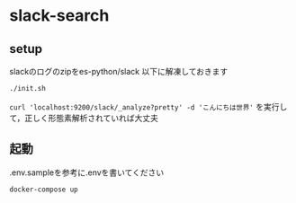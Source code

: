 # slack-search
## setup

slackのログのzipをes-python/slack 以下に解凍しておきます

```bash
./init.sh
```

`curl 'localhost:9200/slack/_analyze?pretty' -d 'こんにちは世界'` を実行して，正しく形態素解析されていれば大丈夫

## 起動
.env.sampleを参考に.envを書いてください

```bash
docker-compose up
```
